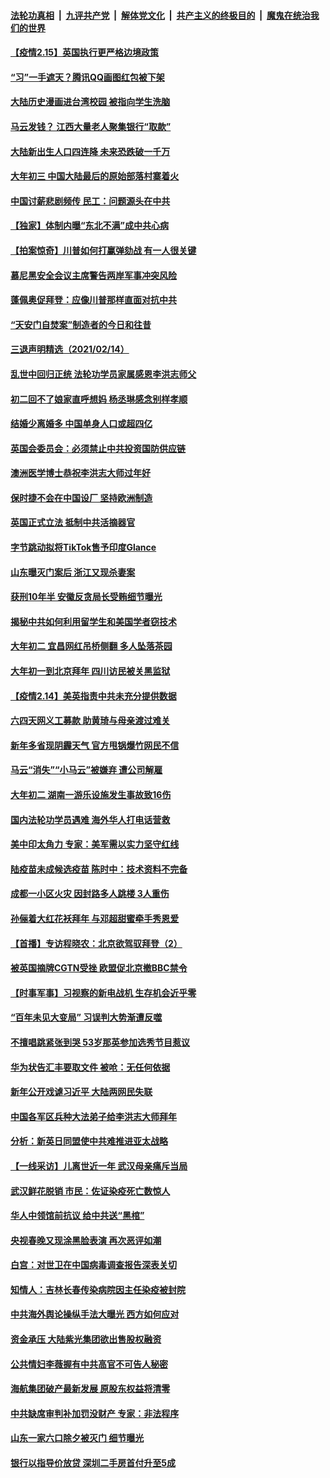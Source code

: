 

####  [法轮功真相](../../../../basic/blob/master/README.md?t=02151831) &nbsp;|&nbsp; [九评共产党](../../../../9ping.md/blob/master/README.md?t=02151831) &nbsp;|&nbsp; [解体党文化](../../../../jtdwh.md/blob/master/README.md?t=02151831)  &nbsp;|&nbsp; [共产主义的终极目的](../../../../gczydzjmd.md/blob/master/README.md?t=02151831) &nbsp;|&nbsp; [魔鬼在统治我们的世界](../../../../mgztzwmdsj.md/blob/master/README.md?t=02151831) 

#### [【疫情2.15】英国执行更严格边境政策](../pages/nsc413/n12753757.md?t=02151831) 

#### [“习”一手遮天？腾讯QQ画图红包被下架](../pages/nsc413/n12753624.md?t=02151831) 

#### [大陆历史漫画进台湾校园 被指向学生洗脑](../pages/nsc413/n12753675.md?t=02151831) 

#### [马云发钱？ 江西大量老人聚集银行“取款”](../pages/nsc413/n12753528.md?t=02151831) 

#### [大陆新出生人口四连降 未来恐跌破一千万](../pages/nsc413/n12753191.md?t=02151831) 

#### [大年初三 中国大陆最后的原始部落村寨着火](../pages/nsc413/n12753569.md?t=02151831) 

#### [中国讨薪悲剧频传 民工：问题源头在中共](../pages/nsc413/n12753007.md?t=02151831) 

#### [【独家】体制内曝“东北不满”成中共心病](../pages/nsc413/n12753131.md?t=02151831) 

#### [【拍案惊奇】川普如何打赢弹劾战 有一人很关键](../pages/nsc413/n12753351.md?t=02151831) 


#### [慕尼黑安全会议主席警告两岸军事冲突风险](../pages/nsc413/n12753286.md?t=02151831) 

#### [蓬佩奥促拜登：应像川普那样直面对抗中共](../pages/nsc413/n12752987.md?t=02151831) 

#### [“天安门自焚案”制造者的今日和往昔](../pages/nsc413/n12743723.md?t=02151831) 

#### [三退声明精选（2021/02/14）](../pages/nsc413/n12753188.md?t=02151831) 

#### [乱世中回归正统 法轮功学员家属感恩李洪志师父](../pages/nsc413/n12752600.md?t=02151831) 

#### [初二回不了娘家直呼想妈 杨丞琳感念别样孝顺](../pages/nsc413/n12752824.md?t=02151831) 

#### [结婚少离婚多 中国单身人口或超四亿](../pages/nsc413/n12752926.md?t=02151831) 

#### [英国会委员会：必须禁止中共投资国防供应链](../pages/nsc413/n12752923.md?t=02151831) 

#### [澳洲医学博士恭祝李洪志大师过年好](../pages/nsc413/n12752563.md?t=02151831) 

#### [保时捷不会在中国设厂 坚持欧洲制造](../pages/nsc413/n12752719.md?t=02151831) 

#### [英国正式立法 抵制中共活摘器官](../pages/nsc413/n12752658.md?t=02151831) 

#### [字节跳动拟将TikTok售予印度Glance](../pages/nsc413/n12752631.md?t=02151831) 

#### [山东曝灭门案后 浙江又现杀妻案](../pages/nsc413/n12752555.md?t=02151831) 

#### [获刑10年半 安徽反贪局长受贿细节曝光](../pages/nsc413/n12752443.md?t=02151831) 

#### [揭秘中共如何利用留学生和美国学者窃技术](../pages/nsc413/n12750365.md?t=02151831) 

#### [大年初二 宜昌网红吊桥侧翻 多人坠落茶园](../pages/nsc413/n12752323.md?t=02151831) 

#### [大年初一到北京拜年 四川访民被关黑监狱](../pages/nsc413/n12752240.md?t=02151831) 

#### [【疫情2.14】美英指责中共未充分提供数据](../pages/nsc413/n12752081.md?t=02151831) 

#### [六四天网义工募款 助黄琦与母亲渡过难关](../pages/nsc413/n12752067.md?t=02151831) 

#### [新年多省现阴霾天气 官方甩锅爆竹网民不信](../pages/nsc413/n12751919.md?t=02151831) 


#### [马云“消失”“小马云”被嫌弃 遭公司解雇](../pages/nsc413/n12752018.md?t=02151831) 

#### [大年初二 湖南一游乐设施发生事故致16伤](../pages/nsc413/n12751949.md?t=02151831) 

#### [国内法轮功学员遇难 海外华人打电话营救](../pages/nsc413/n12748078.md?t=02151831) 

#### [美中印太角力 专家：美军需以实力坚守红线](../pages/nsc413/n12739586.md?t=02151831) 

#### [陆疫苗未成候选疫苗 陈时中：技术资料不完备](../pages/nsc413/n12751888.md?t=02151831) 

#### [成都一小区火灾 因封路多人跳楼 3人重伤](../pages/nsc413/n12751882.md?t=02151831) 

#### [孙俪着大红花袄拜年 与邓超甜蜜牵手秀恩爱](../pages/nsc413/n12751495.md?t=02151831) 

#### [【首播】专访程晓农：北京欲驾驭拜登（2）](../pages/nsc413/n12751784.md?t=02151831) 

#### [被英国摘牌CGTN受挫 欧盟促北京撤BBC禁令](../pages/nsc413/n12751690.md?t=02151831) 

#### [【时事军事】习视察的新电战机 生存机会近乎零](../pages/nsc413/n12751208.md?t=02151831) 

#### [“百年未见大变局” 习误判大势渐遭反噬](../pages/nsc413/n12746289.md?t=02151831) 

#### [不擅唱跳紧张到哭 53岁那英参加选秀节目惹议](../pages/nsc413/n12751300.md?t=02151831) 

#### [华为状告汇丰要取文件 被呛：无任何依据](../pages/nsc413/n12751568.md?t=02151831) 

#### [新年公开戏谑习近平 大陆两网民失联](../pages/nsc413/n12751438.md?t=02151831) 

#### [中国各军区兵种大法弟子给李洪志大师拜年](../pages/nsc413/n12750047.md?t=02151831) 

#### [分析：新英日同盟使中共难推进亚太战略](../pages/nsc413/n12751459.md?t=02151831) 

#### [【一线采访】儿离世近一年 武汉母亲痛斥当局](../pages/nsc413/n12751400.md?t=02151831) 

#### [武汉鲜花脱销 市民：佐证染疫死亡数惊人](../pages/nsc413/n12751292.md?t=02151831) 

#### [华人中领馆前抗议 给中共送“黑棺”](../pages/nsc413/n12750410.md?t=02151831) 

#### [央视春晚又现涂黑脸表演 再次恶评如潮](../pages/nsc413/n12751224.md?t=02151831) 

#### [白宫：对世卫在中国病毒调查报告深表关切](../pages/nsc413/n12751264.md?t=02151831) 

#### [知情人：吉林长春传染病院因主任染疫被封院](../pages/nsc413/n12751235.md?t=02151831) 

#### [中共海外舆论操纵手法大曝光 西方如何应对](../pages/nsc413/n12744350.md?t=02151831) 

#### [资金承压 大陆紫光集团欲出售股权融资](../pages/nsc413/n12750651.md?t=02151831) 

#### [公共情妇李薇握有中共高官不可告人秘密](../pages/nsc413/n12751008.md?t=02151831) 

#### [海航集团破产最新发展 原股东权益将清零](../pages/nsc413/n12750550.md?t=02151831) 

#### [中共缺席审判补加罚没财产 专家：非法程序](../pages/nsc413/n12750277.md?t=02151831) 

#### [山东一家六口除夕被灭门 细节曝光](../pages/nsc413/n12750374.md?t=02151831) 

#### [银行以指导价放贷 深圳二手房首付升至5成](../pages/nsc413/n12750082.md?t=02151831) 

